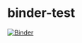 # binder-test

[![Binder](https://mybinder.org/badge_logo.svg)](https://mybinder.org/v2/gh/NSalem/binder-test/HEAD)

